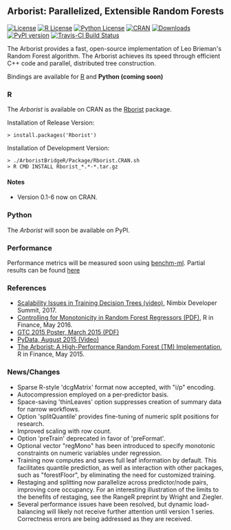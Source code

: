 
## Arborist: Parallelized, Extensible Random Forests


[![License](https://img.shields.io/badge/core-MPL--2-brightgreen.svg)](https://www.mozilla.org/en-US/MPL/2.0/) 
[![R License](http://img.shields.io/badge/R_Bridge-GPL%20%28%3E=%202%29-brightgreen.svg?style=flat)](http://www.gnu.org/licenses/gpl-2.0.html)
[![Python License](http://img.shields.io/badge/Python__Bridge-MIT-brightgreen.svg?style=flat)](https://opensource.org/licenses/MIT
)
[![CRAN](http://www.r-pkg.org/badges/version/Rborist)](https://cran.rstudio.com/web/packages/Rborist/index.html)
[![Downloads](http://cranlogs.r-pkg.org/badges/Rborist?color=brightgreen)](http://www.r-pkg.org/pkg/Rborist)
[![PyPI version](https://badge.fury.io/py/pyborist.svg)](https://pypi.python.org/pypi/pyborist/) 
[![Travis-CI Build Status](https://travis-ci.org/suiji/Arborist.svg?branch=master)](https://travis-ci.org/suiji/Arborist)




The Arborist provides a fast, open-source implementation of Leo Brieman's Random Forest algorithm. The Arborist achieves its speed through efficient C++ code and parallel, distributed tree construction. 

Bindings are available for [R](https://cran.r-project.org/web/packages/Rborist/index.html) and **Python (coming soon)**


### R

The *Arborist* is available on CRAN as the [Rborist](https://cran.r-project.org/web/packages/Rborist/index.html) package. 

Installation of Release Version:

    > install.packages('Rborist')

Installation of Development Version:

    > ./ArboristBridgeR/Package/Rborist.CRAN.sh
    > R CMD INSTALL Rborist_*.*-*.tar.gz


#### Notes
- Version 0.1-6 now on CRAN.

### Python

The *Arborist* will soon be available on PyPI.

### Performance 

Performance metrics will be measured soon using [benchm-ml](https://github.com/szilard/benchm-ml). Partial results can be found [here](https://github.com/szilard/benchm-ml/tree/master/z-other-tools)

    
### References

- [Scalability Issues in Training Decision Trees (video)](https://www.youtube.com/watch?v=ol0SZ2Omq7w), Nimbix Developer Summit, 2017.
- [Controlling for Monotonicity in Random Forest Regressors (PDF)](http://past.rinfinance.com/agenda/2016/talk/MarkSeligman.pdf), R in Finance, May 2016.
- [GTC 2015 Poster, March 2015 (PDF)](http://on-demand.gputechconf.com/gtc/2015/posters/GTC_2015_Machine_Learning___Deep_Learning_03_P5282_WEB.pdf)
- [PyData, August 2015 (Video)](https://www.youtube.com/watch?v=dRZrYdhNUec)
- [The Arborist:  A High-Performance Random Forest (TM) Implementation](http://past.rinfinance.com/agenda/2015/talk/MarkSeligman.pdf), R in Finance, May 2015.


### News/Changes
- Sparse R-style 'dcgMatrix' format now accepted, with "i/p" encoding.
- Autocompression employed on a per-predictor basis.
- Space-saving 'thinLeaves' option suppresses creation of summary data for narrow workflows.
- Option 'splitQuantile' provides fine-tuning of numeric split positions for research.
- Improved scaling with row count.
- Option 'preTrain' deprecated in favor of 'preFormat'.
- Optional vector "regMono" has been introduced to specify monotonic constraints on numeric variables under regression.
- Training now computes and saves full leaf information by default. This facilitates quantile prediction, as well as interaction with other packages, such as "forestFloor", by eliminating the need for customized training.
- Restaging and splitting now parallelize across predictor/node pairs, improving core occupancy.  For an interesting illustration of the limits to the benefits of restaging, see the RangeR preprint by Wright and Ziegler.
- Several performance issues have been resolved, but dynamic load-balancing will likely not receive further attention until version 1 series.
Correctness errors are being addressed as they are received.

